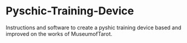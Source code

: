 # Pyschic-Training-Device
Instructions and software to create a pyshic training device based and improved on the works of MuseumofTarot.
